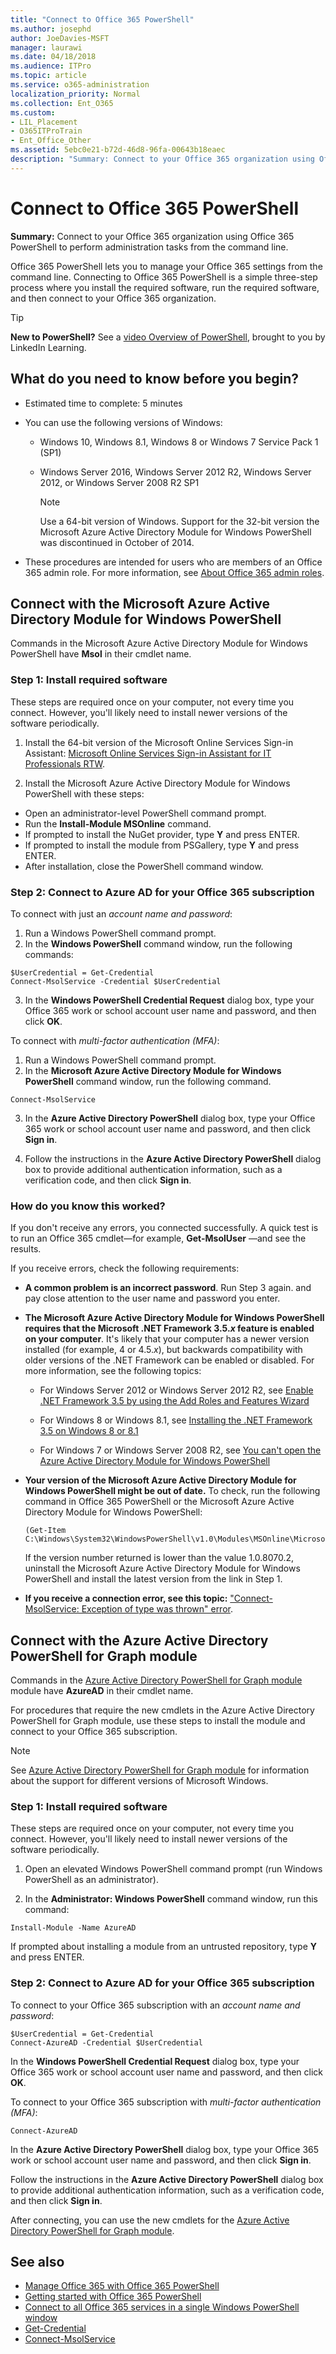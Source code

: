 ```yaml
---
title: "Connect to Office 365 PowerShell"
ms.author: josephd
author: JoeDavies-MSFT
manager: laurawi
ms.date: 04/18/2018
ms.audience: ITPro
ms.topic: article
ms.service: o365-administration
localization_priority: Normal
ms.collection: Ent_O365
ms.custom: 
- LIL_Placement
- O365ITProTrain
- Ent_Office_Other
ms.assetid: 5ebc0e21-b72d-46d8-96fa-00643b18eaec
description: "Summary: Connect to your Office 365 organization using Office 365 PowerShell to perform admin center tasks from the command line."
---
```


# Connect to Office 365 PowerShell

 **Summary:** Connect to your Office 365 organization using Office 365 PowerShell to perform administration tasks from the command line.
  
Office 365 PowerShell lets you to manage your Office 365 settings from the command line. Connecting to Office 365 PowerShell is a simple three-step process where you install the required software, run the required software, and then connect to your Office 365 organization. 

  
> [!TIP]
> **New to PowerShell?** See a [video Overview of PowerShell](https://support.office.com/en-us/article/7d0107d4-f672-4d0f-ad7d-417844b926c7.aspx), brought to you by LinkedIn Learning. 
  
## What do you need to know before you begin?

- Estimated time to complete: 5 minutes
    
- You can use the following versions of Windows:
    
  - Windows 10, Windows 8.1, Windows 8 or Windows 7 Service Pack 1 (SP1) 
    
  - Windows Server 2016, Windows Server 2012 R2, Windows Server 2012, or Windows Server 2008 R2 SP1
    
    > [!NOTE]
    >Use a 64-bit version of Windows. Support for the 32-bit version the Microsoft Azure Active Directory Module for Windows PowerShell was discontinued in October of 2014.
    
-  These procedures are intended for users who are members of an Office 365 admin role. For more information, see [About Office 365 admin roles](https://go.microsoft.com/fwlink/p/?LinkId=532367).

## Connect with the Microsoft Azure Active Directory Module for Windows PowerShell

Commands in the Microsoft Azure Active Directory Module for Windows PowerShell have **Msol** in their cmdlet name.
    
### Step 1: Install required software

These steps are required once on your computer, not every time you connect. However, you'll likely need to install newer versions of the software periodically.
  
1.  Install the 64-bit version of the Microsoft Online Services Sign-in Assistant: [Microsoft Online Services Sign-in Assistant for IT Professionals RTW](https://go.microsoft.com/fwlink/p/?LinkId=286152).
    
2. Install the Microsoft Azure Active Directory Module for Windows PowerShell with these steps:
    
  - Open an administrator-level PowerShell command prompt.
  - Run the **Install-Module MSOnline** command.
  - If prompted to install the NuGet provider, type **Y** and press ENTER.
  - If prompted to install the module from PSGallery, type **Y** and press ENTER.
  - After installation, close the PowerShell command window.
    
### Step 2: Connect to Azure AD for your Office 365 subscription

To connect with just an *account name and password*:
  
1. Run a Windows PowerShell command prompt.
2. In the **Windows PowerShell** command window, run the following commands:
    
  ```
  $UserCredential = Get-Credential
  Connect-MsolService -Credential $UserCredential

  ```

3. In the **Windows PowerShell Credential Request** dialog box, type your Office 365 work or school account user name and password, and then click **OK**.
    
To connect with *multi-factor authentication (MFA)*:
  
1. Run a Windows PowerShell command prompt.
2. In the **Microsoft Azure Active Directory Module for Windows PowerShell** command window, run the following command.
    
  ```
  Connect-MsolService
  ```

3. In the **Azure Active Directory PowerShell** dialog box, type your Office 365 work or school account user name and password, and then click **Sign in**.
    
4. Follow the instructions in the **Azure Active Directory PowerShell** dialog box to provide additional authentication information, such as a verification code, and then click **Sign in**.
    
### How do you know this worked?

If you don't receive any errors, you connected successfully. A quick test is to run an Office 365 cmdlet—for example, **Get-MsolUser** —and see the results.
  
If you receive errors, check the following requirements:
  
- **A common problem is an incorrect password**. Run Step 3 again. and pay close attention to the user name and password you enter.
    
- **The Microsoft Azure Active Directory Module for Windows PowerShell requires that the Microsoft .NET Framework 3.5.*x* feature is enabled on your computer**. It's likely that your computer has a newer version installed (for example, 4 or 4.5.*x*), but backwards compatibility with older versions of the .NET Framework can be enabled or disabled. For more information, see the following topics:
    
  - For Windows Server 2012 or Windows Server 2012 R2, see [Enable .NET Framework 3.5 by using the Add Roles and Features Wizard](https://go.microsoft.com/fwlink/p/?LinkId=532368)
    
  - For Windows 8 or Windows 8.1, see [Installing the .NET Framework 3.5 on Windows 8 or 8.1](https://go.microsoft.com/fwlink/p/?LinkId=532369)
    
  - For Windows 7 or Windows Server 2008 R2, see [You can't open the Azure Active Directory Module for Windows PowerShell](https://go.microsoft.com/fwlink/p/?LinkId=532370)
    
- **Your version of the Microsoft Azure Active Directory Module for Windows PowerShell might be out of date.** To check, run the following command in Office 365 PowerShell or the Microsoft Azure Active Directory Module for Windows PowerShell:
    
  ```
  (Get-Item C:\Windows\System32\WindowsPowerShell\v1.0\Modules\MSOnline\Microsoft.Online.Administration.Automation.PSModule.dll).VersionInfo.FileVersion
  ```

    If the version number returned is lower than the value 1.0.8070.2, uninstall the Microsoft Azure Active Directory Module for Windows PowerShell and install the latest version from the link in Step 1.
    
- **If you receive a connection error, see this topic:** ["Connect-MsolService: Exception of type was thrown" error](https://go.microsoft.com/fwlink/p/?LinkId=532377).
    
<a name="ConnectV2"> </a>
## Connect with the Azure Active Directory PowerShell for Graph module

Commands in the [Azure Active Directory PowerShell for Graph module](https://docs.microsoft.com/powershell/azuread/v2/azureactivedirectory) module have **AzureAD** in their cmdlet name.

For procedures that require the new cmdlets in the Azure Active Directory PowerShell for Graph module, use these steps to install the module and connect to your Office 365 subscription.

>[!Note]
>See [Azure Active Directory PowerShell for Graph module](https://docs.microsoft.com/powershell/azuread/v2/azureactivedirectory) for information about the support for different versions of Microsoft Windows.
>

### Step 1: Install required software

These steps are required once on your computer, not every time you connect. However, you'll likely need to install newer versions of the software periodically.

  
1. Open an elevated Windows PowerShell command prompt (run Windows PowerShell as an administrator).
    
2. In the **Administrator: Windows PowerShell** command window, run this command:
    
  ```
  Install-Module -Name AzureAD 
  ```

If prompted about installing a module from an untrusted repository, type **Y** and press ENTER.


### Step 2: Connect to Azure AD for your Office 365 subscription

To connect to your Office 365 subscription with an *account name and password*:
    
```
$UserCredential = Get-Credential
Connect-AzureAD -Credential $UserCredential

```

In the **Windows PowerShell Credential Request** dialog box, type your Office 365 work or school account user name and password, and then click **OK**.
    
To connect to your Office 365 subscription with *multi-factor authentication (MFA)*:

```
Connect-AzureAD
```

In the **Azure Active Directory PowerShell** dialog box, type your Office 365 work or school account user name and password, and then click **Sign in**.
    
Follow the instructions in the **Azure Active Directory PowerShell** dialog box to provide additional authentication information, such as a verification code, and then click **Sign in**.
    
After connecting, you can use the new cmdlets for the [Azure Active Directory PowerShell for Graph module](https://docs.microsoft.com/powershell/azuread/v2/azureactivedirectory).
  
## See also

- [Manage Office 365 with Office 365 PowerShell](manage-office-365-with-office-365-powershell.md)
- [Getting started with Office 365 PowerShell](getting-started-with-office-365-powershell.md)
- [Connect to all Office 365 services in a single Windows PowerShell window](connect-to-all-office-365-services-in-a-single-windows-powershell-window.md)
- [Get-Credential](https://go.microsoft.com/fwlink/p/?LinkId=389618)
- [Connect-MsolService](https://go.microsoft.com/fwlink/p/?LinkId=532375)

